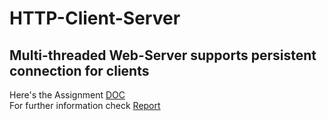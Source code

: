 # HTTP-Client-Server
## Multi-threaded Web-Server supports persistent connection for clients   
Here's the Assignment [DOC](https://github.com/seifgneedy/HTTP-Client-Server/blob/master/Assignment_1.pdf)   
For further information check  	[Report](https://www.example.com)  
  
